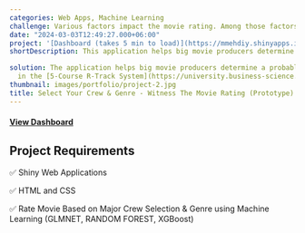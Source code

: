 ```yaml
---
categories: Web Apps, Machine Learning
challenge: Various factors impact the movie rating. Among those factors possibly the director, main screen-player, editor and cinematographer considered IMPERATIVE to movie rating while many important factor such as time has not.
date: "2024-03-03T12:49:27.000+06:00"
project: '[Dashboard (takes 5 min to load)](https://mmehdiy.shinyapps.io/cme_app/)'
shortDescription: This application helps big movie producers determine a probable rating outcome if they wisely select the movie crew and movie genre

solution: The application helps big movie producers determine a probable rating outcome if they select right combination director, screen-player(s), editor and cinematographer and at least one genre (max of three genre). The application is built
  in the [5-Course R-Track System](https://university.business-science.io/p/5-course-bundle-machine-learning-web-apps-time-series).
thumbnail: images/portfolio/project-2.jpg
title: Select Your Crew & Genre - Witness The Movie Rating (Prototype)
---
```




#### [View Dashboard](https://mmehdiy.shinyapps.io/cme_app/)

## Project Requirements

✅ Shiny Web Applications

✅ HTML and CSS

✅ Rate Movie Based on Major Crew Selection  & Genre using Machine Learning  (GLMNET, RANDOM FOREST, XGBoost)

